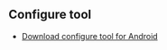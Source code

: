 ## Configure tool ##

* [Download configure tool for Android](https://i1.aprbrother.com/apk/gw-config-tool-v1.1.0.apk)
